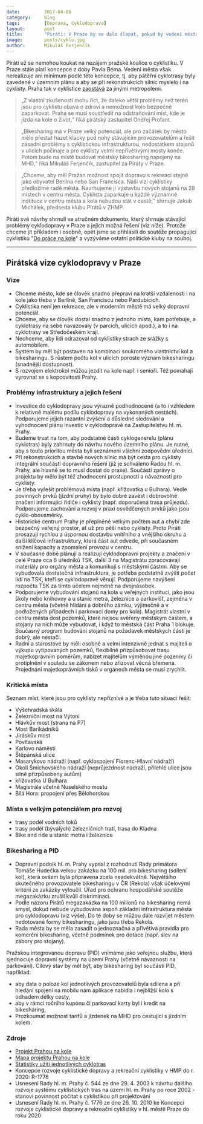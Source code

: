 ```yaml
---
date:         2017-04-06
category:     blog
tags:         [Doprava, Cyklodoprava]
layout:       post
title:        "Piráti: V Praze by se dalo šlapat, pokud by vedení města chtělo" 
image:        posts/cyklo.jpg
author:       Mikuláš Ferjenčík
---
```


Piráti už se nemohou koukat na nezájem pražské koalice o cyklistiku. V Praze stále platí koncepce z doby Pavla Béma. Vedení města však nerealizuje ani minimum podle této koncepce, tj. aby pátěřní cyklotrasy byly zavedené v územním plánu a aby se při rekonstrukcích silnic myslelo i na cyklisty. Praha tak v cyklistice [zaostává](http://www.piratskelisty.cz/clanek-1582-cestuje-se-lepe-po-praze-nebo-berline-prvni-dil-serialu) za jinými metropolemi.

> „Z vlastní zkušenosti mohu říct, že daleko větší problémy než terén jsou pro cyklistu obava o zdraví a nemožnost kolo bezpečně zaparkovat. Praha se musí soustředit na odstraňování míst, kde je jízda na kole o život,“ říká pirátský zastupitel Ondřej Profant. 

> „Bikesharing má v Praze velký potenciál, ale pro začátek by město mělo přestat házet klacky pod nohy stávajícím provozovatelům a řešit zásadní problémy s cyklistickou infrastrukturou, nedostatkem stojanů v ulicích počínaje a pro cyklisty velmi nepřívětivými mosty konče. Potom bude na místě budovat městský bikesharing napojený na MHD,“ říká Mikuláš Ferjenčík, zastupitel za Piráty v Praze. 

> „Chceme, aby měl Pražan možnost spojit dopravu s rekreací stejně jako obyvatel Berlína nebo San Francisca. Naši vizi cyklistiky předložíme radě města. Navrhujeme jí výstavbu nových stojanů na 28 místech v centru města. Cyklista zaparkuje u každé významné instituce v centru města a kola nebudou stát v cestě,“ shrnuje Jakub Michálek, předseda klubu Pirátů v ZHMP.

Piráti své návrhy shrnuli ve stručném dokumentu, který shrnuje stávající problémy cyklodopravy v Praze a jejich možná řešení (viz níže). Protože chceme jít příkladem i osobně, opět jsme se přihlásili do soutěže propagující cyklistiku "[Do práce na kole](https://www.dopracenakole.cz/)" a vyzýváme ostatní politické kluby na souboj. 

----

## Pirátská vize cyklodopravy v Praze

### Vize

* Chceme město, kde se člověk snadno přepraví na kratší vzdálenosti i na kole jako třeba v Berlíně, San Franciscu nebo Pardubicích.
* Cyklistika není jen rekreace, ale v moderním městě má velký dopravní potenciál.
* Chceme, aby se člověk dostal snadno z jednoho místa, kam potřebuje, a cyklotrasy na sebe navazovaly (v parcích, ulicích apod.), a to i na cyklotrasy ve Středočeském kraji. 
* Nechceme, aby lidi odrazoval od cyklistiky strach ze srážky s automobilem.
* Systém by měl být postaven na kombinaci soukromého vlastnictví kol a bikesharingu. S růstem počtu kol v ulicích poroste význam bikesharingu (snadnější dostupnost).
* S rozvojem elektrokol můžou jezdit na kole např. i senioři. Též pomahají vyrovnat se s kopcovitostí Prahy.

### Problémy infrastruktury a jejich řešení

* Investice do cyklodopravy jsou výrazně podhodnocené (a to i vzhledem k relativně malému podílu cyklodopravy na vykonaných cestách). Podporujeme jejich razantní zvýšení a důsledné sledování a vyhodnocení plánu investic v cyklodopravě na Zastupitelstvu hl. m. Prahy.
* Budeme trvat na tom, aby podstatné části cyklogenerelu (plánu cyklotras) byly zahrnuty do návrhu nového územního plánu. Je nutné, aby s touto prioritou města byli seznámeni všichni zodpovědní úředníci.
* Při rekonstrukcích a stavbě nových silnic má být cesta pro cyklisty integrální součástí dopravního řešení (již je schváleno Radou hl. m. Prahy, ale hlavně se to musí dostat do praxe). Součástí zprávy o projektu by mělo být též zhodnocení prostupnosti a návaznosti pro cyklisty.
* Je třeba vyřešit problémová místa (např. křižovatka u Bulhara). Vedle povinných prvků (jízdní pruhy) by bylo dobré zavést i dobrovolné značení informující řidiče i cyklisty (např. doporučená trasa průjezdu). Podporujeme zachování a rozvoj v praxi osvědčených prvků jako jsou cyklo-obousměrky.
* Historické centrum Prahy je přeplněné velkým počtem aut a chybí zde bezpečný veřejný prostor, ať už pro pěší nebo cyklisty. Proto Piráti prosazují rychlou a úspornou dostavbu vnitřního a vnějšího okruhu a další klíčové infrastruktury, která část aut odvede, při současném snížení kapacity a zpomalení provozu v centru.
* V současné době plánují a realizují cyklodopravní projekty a značení v celé Praze cca 6 úředníků TSK, další 3 na Magistrátu zpracovávají materiály pro orgány města a komunikují s městskými částmi. Aby se vybudovala dostatečná infrastruktura, je potřeba podstatně zvýšit počet lidí na TSK, kteří se cyklodopravě věnují. Podporujeme navýšení rozpočtu TSK za tímto účelem nejméně na dvojnásobek.
* Podporujeme vybudování stojanů na kola u veřejných institucí, jako jsou školy nebo knihovny a u stanic metra, železnice a parkovišť, zejména v centru města (včetně hlídání a dobrého zámku, výjimečně a v podložených případech i parkovací domy pro kola). Magistrát vlastní v centru města dost pozemků, které nejsou svěřeny městským částem, a stojany na nich může vybudovat, i když to městská část Praha 1 blokuje. Současný program budování stojanů na požadavek městských částí je dobrý, ale nestačí. 
* Radní a starostové by měli osobně a velmi intenzivně jednat s majiteli o výkupu vytipovaných pozemků, flexibilně přizpůsobovat trasu majetkoprávním poměrům, nabízet majitelům výměnou jiné pozemky či protiplnění v souladu se zákonem nebo zřizovat věcná břemena. Projednání majetkoprávních tisků v orgánech města se musí zrychlit. 

### Kritická místa 

Seznam míst, které jsou pro cyklisty nepříznivé a je třeba tuto situaci řešit:

- Vyšehradská skála
- Železniční most na Výtoni
- Hlávkův most (strana na P7)
- Most Barikádníků
- Jiráskův most
- Povltavská
- Karlovo náměstí
- Štěpánská ulice 
- Masarykovo nádraží (např. cyklospojení Florenc-Hlavní nádraží)
- Okolí Smíchovského nádraží (neprůjezdnost nadraží, přilehlé ulice jsou silně přizpůsobeny autům)
- křižovatka U Bulhara
- Magistrála včetně Nuselského mostu
- Bílá Hora: propojení přes Bělohorskou
    
### Místa s velkým potenciálem pro rozvoj

- trasy podél vodních toků
- trasy podél (bývalých) železničních tratí, trasa do Kladna
- Bike and ride u stanic metra i železnice

### Bikesharing a PID

* Dopravní podnik hl. m. Prahy vypsal z rozhodnutí Rady primátora Tomáše Hudečka velkou zakázku na 100 mil. pro bikesharing (sdílení kol), která ovšem byla připravena zcela neadekvátně. Největšího skutečného provozovatele bikesharingu v ČR (Rekola) však účelovými kritérii ze zakázky vyloučil. Úřad pro ochranu hospodářské soutěže megazakázku zrušil kvůli diskriminaci. 
* Podle názoru Pirátů megazakázka na 100 milionů na bikesharing nemá smysl, dokud nebude vybudována aspoň základní infrastruktura města pro cyklodopravu (viz výše). Do té doby se můžou dále rozvíjet městem nedotované formy bikesharingu, jako jsou třeba Rekola. 
* Rada města by se měla zasadit o jednoznačná a přívětivá pravidla pro komerční bikesharing, včetně podmínek pro dotace (např. slev na zábory pro stojany).

Pražskou integrovanou dopravu (PID) vnímáme jako veřejnou službu, která sjednocuje dopravní systémy na území Prahy (včetně návaznosti na parkování). Cílový stav by měl být, aby bikesharing byl součástí PID, například: 

* aby data o poloze kol jednotlivých provozovatelů byla sdílena a při hledání spojení na mobilu nám aplikace nabídla i nejbližší kolo s odhadem délky cesty, 
* aby v rámci ročního kupónu či parkovací karty byl i kredit na bikesharing,
* Prozkoumat možnost tarifů a jízdenek na MHD pro cestující s jízdním kolem. 

### Zdroje

* [Projekt Prahou na kole](http://prahounakole.cz)
* [Mapa projektu Prahou na kole](http://mapa.prahounakole.cz)
* [Statistiky užití jednotlivých cyklotras](http://labs.strava.com/heatmap/#12/14.36720/50.08281/blue/bike)
* Koncepce rozvoje cyklistické dopravy a rekreační cyklistiky v HMP do r. 2020: R-1776
* Usnesení Rady hl. m. Prahy č. 544 ze dne 29. 4. 2003 k návrhu dalšího rozvoje systému cyklistických tras na území hl. m. Prahy po roce 2002 - stanoví povinnost počítat s cyklistikou při projektování
* Usnesení Rady hl. m. Prahy č. 1776 ze dne 26. 10. 2010 ke Koncepci rozvoje cyklistické dopravy a rekreační cyklistiky v hl. městě Praze do roku 2020


